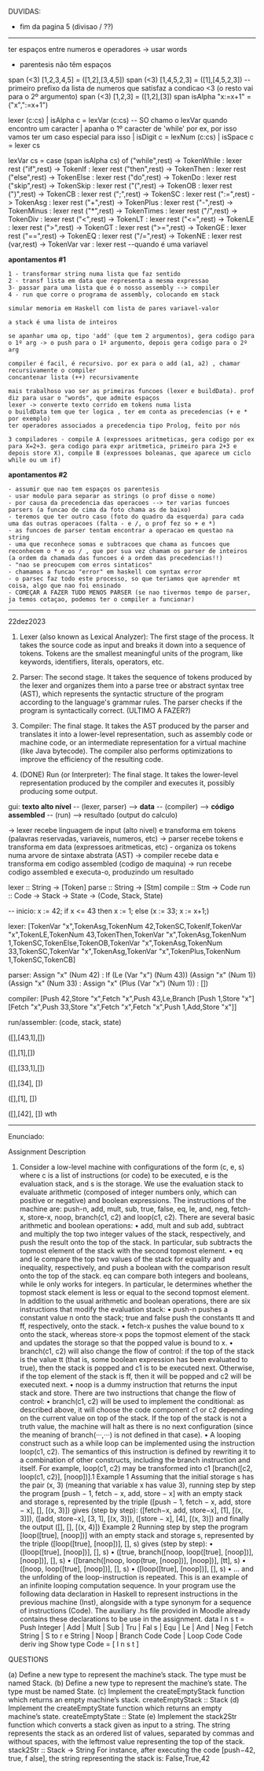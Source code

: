 DUVIDAS:
- fim da pagina 5 (divisao / ??)

-----


ter espaços entre numeros e operadores -> usar words
- parentesis não têm espaços


span (<3) [1,2,3,4,5] = ([1,2],[3,4,5])
span (<3) [1,4,5,2,3] = ([1],[4,5,2,3]) --primeiro prefixo da lista de numeros que satisfaz a condicao <3 (o resto vai para o 2º argumento)
span (<3) [1,2,3] = ([1,2],[3])
span isAlpha "x:=x+1" = ("x",":=x+1")


lexer (c:cs)
    | isAlpha c = lexVar (c:cs) -- SO chamo o lexVar quando encontro um caracter | apanha o 1º caracter de 'while' por ex, por isso vamos ter um caso especial para isso
    | isDigit c = lexNum (c:cs)
    | isSpace c = lexer cs

lexVar cs = case (span isAlpha cs) of
    ("while",rest) -> TokenWhile : lexer rest
    ("if",rest) -> TokenIf : lexer rest
    ("then",rest) -> TokenThen : lexer rest
    ("else",rest) -> TokenElse : lexer rest
    ("do",rest) -> TokenDo : lexer rest
    ("skip",rest) -> TokenSkip : lexer rest
    ("(",rest) -> TokenOB : lexer rest
    (")",rest) -> TokenCB : lexer rest
    (";",rest) -> TokenSC : lexer rest
    (":=",rest) -> TokenAsg : lexer rest
    ("+",rest) -> TokenPlus : lexer rest
    ("-",rest) -> TokenMinus : lexer rest
    ("*",rest) -> TokenTimes : lexer rest
    ("/",rest) -> TokenDiv : lexer rest
    ("<",rest) -> TokenLT : lexer rest
    ("<=",rest) -> TokenLE : lexer rest
    (">",rest) -> TokenGT : lexer rest
    (">=",rest) -> TokenGE : lexer rest
    ("==",rest) -> TokenEQ : lexer rest
    ("/=",rest) -> TokenNE : lexer rest
    (var,rest) -> TokenVar var : lexer rest --quando é uma variavel

**apontamentos #1**
```
1 - transformar string numa lista que faz sentido
2 - transf lista em data que representa a mesma expressao
3- passar para uma lista que é o nosso assembly --> compiler
4 - run que corre o programa de assembly, colocando em stack

simular memoria em Haskell com lista de pares variavel-valor

a stack é uma lista de inteiros 

se apanhar uma op, tipo 'add' (que tem 2 argumentos), gera codigo para o 1º arg -> o push para o 1º argumento, depois gera codigo para o 2º arg

compiler é facil, é recursivo. por ex para o add (a1, a2) , chamar recursivamente o compiler 
concantenar lista (++) recursivamente

mais trabalhoso vao ser as primeiras funcoes (lexer e buildData). prof diz para usar o "words", que admite espaços
lexer -> converte texto corrido em tokens numa lista
o buildData tem que ter logica , ter em conta as precedencias (+ e * por exemplo)
ter operadores associados a precedencia tipo Prolog, feito por nós

3 compiladores - compile A (expressoes aritmeticas, gera codigo por ex para X=2+3. gera codigo para expr aritmetica, primeiro para 2+3 e depois store X), compile B (expressoes boleanas, que aparece um ciclo while ou um if)

```
**apontamentos #2**
```
- assumir que nao tem espaços os parentesis
- usar modulo para separar as strings (o prof disse o nome)
- por causa da precedencia das operacoes --> ter varias funcoes parsers (a funcao de cima da foto chama as de baixo)
- teremos que ter outro caso (foto do quadro da esquerda) para cada uma das outras operacoes (falta - e /, o prof fez so + e *)
- as funcoes de parser tentam encontrar a operacao em questao na string 
- uma que reconhece somas e subtracoes que chama as funcoes que reconhecem o * e os / , que por sua vez chamam os parser de inteiros (a ordem da chamada das funcoes é a ordem das precedencias!!)
- "nao se preocupem com erros sintaticos"
- chamamos a funcao "error" em haskell com syntax error
- o parsec faz todo este processo, so que teriamos que aprender mt coisa, algo que nao foi ensinado
- COMEÇAR A FAZER TUDO MENOS PARSER (se nao tivermos tempo de parser, ja temos cotaçao, podemos ter o compiler a funcionar) 
```


-----

22dez2023

1. Lexer (also known as Lexical Analyzer): The first stage of the process. It takes the source code as input and breaks it down into a sequence of tokens. Tokens are the smallest meaningful units of the program, like keywords, identifiers, literals, operators, etc.

2. Parser: The second stage. It takes the sequence of tokens produced by the lexer and organizes them into a parse tree or abstract syntax tree (AST), which represents the syntactic structure of the program according to the language's grammar rules. The parser checks if the program is syntactically correct. (ULTIMO A FAZER?)

3. Compiler: The final stage. It takes the AST produced by the parser and translates it into a lower-level representation, such as assembly code or machine code, or an intermediate representation for a virtual machine (like Java bytecode). The compiler also performs optimizations to improve the efficiency of the resulting code.


4. (DONE) Run (or Interpreter): The final stage. It takes the lower-level representation produced by the compiler and executes it, possibly producing some output.


gui:
**texto alto nível** -- (lexer, parser) --> **data** -- (compiler) --> **código assembled** -- (run) --> resultado (output do calculo)

-> lexer recebe linguagem de input (alto nivel) e transforma em tokens (palavras reservadas, variaveis, numeros, etc)
-> parser recebe tokens e transforma em data (expressoes aritmeticas, etc) - organiza os tokens numa arvore de sintaxe abstrata (AST)
-> compiler recebe data e transforma em codigo assembled (codigo de maquina)
-> run recebe codigo assembled e executa-o, produzindo um resultado

lexer :: String → [Token]
parse :: String → [Stm]
compile :: Stm → Code
run :: Code → Stack → State → (Code, Stack, State)


--
inicio:
x := 42; if x <= 43 then x := 1; else (x := 33; x := x+1;)

lexer:
[TokenVar "x",TokenAsg,TokenNum 42,TokenSC,TokenIf,TokenVar "x",TokenLE,TokenNum 43,TokenThen,TokenVar "x",TokenAsg,TokenNum 1,TokenSC,TokenElse,TokenOB,TokenVar "x",TokenAsg,TokenNum 33,TokenSC,TokenVar "x",TokenAsg,TokenVar "x",TokenPlus,TokenNum 1,TokenSC,TokenCB]

parser:
Assign "x" (Num 42) : If (Le (Var "x") (Num 43)) (Assign "x" (Num 1)) (Assign "x" (Num 33) : Assign "x" (Plus (Var "x") (Num 1)) : [])

compiler:
[Push 42,Store "x",Fetch "x",Push 43,Le,Branch [Push 1,Store "x"] [Fetch "x",Push 33,Store "x",Fetch "x",Fetch "x",Push 1,Add,Store "x"]]

run/assembler:
(code, stack, state) 

([],[43,1],[])

([],[1],[])

([],[33,1],[])

([],[34], [])

([],[1], [])

([],[42], []) wth


---

Enunciado:

Assignment Description
1. Consider a low-level machine with configurations of the form (c, e, s) where c is a list
of instructions (or code) to be executed, e is the evaluation stack, and s is the storage.
We use the evaluation stack to evaluate arithmetic (composed of integer numbers only,
which can positive or negative) and boolean expressions.
The instructions of the machine are: push-n, add, mult, sub, true, false, eq, le,
and, neg, fetch-x, store-x, noop, branch(c1, c2) and loop(c1, c2).
There are several basic arithmetic and boolean operations:
• add, mult and sub add, subtract and multiply the top two integer values of the
stack, respectively, and push the result onto the top of the stack. In particular,
sub subtracts the topmost element of the stack with the second topmost element.
• eq and le compare the top two values of the stack for equality and inequality,
respectively, and push a boolean with the comparison result onto the top of the
stack. eq can compare both integers and booleans, while le only works for integers.
In particular, le determines whether the topmost stack element is less or equal to
the second topmost element.
In addition to the usual arithmetic and boolean operations, there are six instructions
that modify the evaluation stack:
• push-n pushes a constant value n onto the stack; true and false push the constants
tt and ff, respectively, onto the stack.
• fetch-x pushes the value bound to x onto the stack, whereas store-x pops the
topmost element of the stack and updates the storage so that the popped value is
bound to x.
• branch(c1, c2) will also change the flow of control: if the top of the stack is the
value tt (that is, some boolean expression has been evaluated to true), then the
stack is popped and c1 is to be executed next. Otherwise, if the top element of the
stack is ff, then it will be popped and c2 will be executed next.
• noop is a dummy instruction that returns the input stack and store.
There are two instructions that change the flow of control:
• branch(c1, c2) will be used to implement the conditional: as described above, it
will choose the code component c1 or c2 depending on the current value on top of
the stack. If the top of the stack is not a truth value, the machine will halt as there
is no next configuration (since the meaning of branch(···,···) is not defined in that
case).
• A looping construct such as a while loop can be implemented using the instruction
loop(c1, c2). The semantics of this instruction is defined by rewriting it to a combination of other constructs, including the branch instruction and itself. For example,
loop(c1, c2) may be transformed into c1 [branch([c2, loop(c1, c2)], [noop])].1
Example 1 Assuming that the initial storage s has the pair (x, 3) (meaning that variable
x has value 3), running step by step the program [push − 1, fetch − x, add, store − x]
with an empty stack and storage s, represented by the triple
([push − 1, fetch − x, add, store − x], [], [(x, 3)])
gives (step by step): ([fetch−x, add, store−x], [1], [(x, 3)]), ([add, store−x], [3, 1], [(x, 3)]),
([store − x], [4], [(x, 3)]) and finally the output ([], [], [(x, 4)])
Example 2 Running step by step the program [loop([true], [noop])] with an empty
stack and storage s, represented by the triple
([loop([true], [noop])], [], s)
gives (step by step):
• ([loop([true], [noop])], [], s)
• ([true, branch([noop, loop([true], [noop])], [noop])], [], s)
• ([branch([noop, loop(true, [noop])], [noop])], [tt], s)
• ([noop, loop([true], [noop])], [], s)
• ([loop([true], [noop])], [], s)
• ...
and the unfolding of the loop-instruction is repeated. This is an example of an infinite
looping computation sequence.
In your program use the following data declaration in Haskell to represent instructions in
the previous machine (Inst), alongside with a type synonym for a sequence of instructions
(Code). The auxiliary .hs file provided in Moodle already contains these declarations to
be use in the assignment.
data I n s t =
Push Integer | Add | Mult | Sub |
Tru | Fal s | Equ | Le | And | Neg |
Fetch String | S to r e String | Noop |
Branch Code Code | Loop Code Code
deriv ing Show
type Code = [ I n s t ]


QUESTIONS

(a) Define a new type to represent the machine’s stack. The type must be named Stack.
(b) Define a new type to represent the machine’s state. The type must be named State.
(c) Implement the createEmptyStack function which returns an empty machine’s stack.
createEmptyStack :: Stack
(d) Implement the createEmptyState function which returns an empty machine’s state.
createEmptyState :: State
(e) Implement the stack2Str function which converts a stack given as input to a string.
The string represents the stack as an ordered list of values, separated by commas
and without spaces, with the leftmost value representing the top of the stack.
stack2Str :: Stack → String
For instance, after executing the code [push−42, true, f alse], the string representing
the stack is: False,True,42